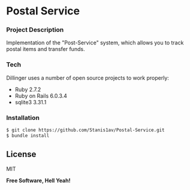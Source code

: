 # Postal Service

### Project Description
Implementation of the "Post-Service" system, which allows you to track postal items and transfer funds.

### Tech

Dillinger uses a number of open source projects to work properly:

* Ruby 2.7.2
* Ruby on Rails 6.0.3.4
* sqlite3 3.31.1

### Installation


```sh
$ git clone https://github.com/Stanis1av/Postal-Service.git
$ bundle install
```

License
----

MIT


**Free Software, Hell Yeah!**
